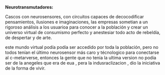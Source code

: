 **Neurotransmutadores:**

Cascos con neurosensores, con circuitos capaces de decocodificar pensamientos,
ilusiones e imaginaciones, las empresas sometian a un rigoroso análisis a los usuarioa para conocer a la población y crear un universo virtual de consumismo perfecto y anestesiar todo acto de rebeldía, de despertar y de arte.

este mundo virtual podía podía ser accedido por toda la población, pero no todos  tenían el último neurosensor más caro y técnologico para conectarse al c-metarverse, entonces la gente que no tenia la ultima  version no podia ser de la anegeles que era de eua , pera la indusraclizacion , dio la iniciativa de la forma de vivir.